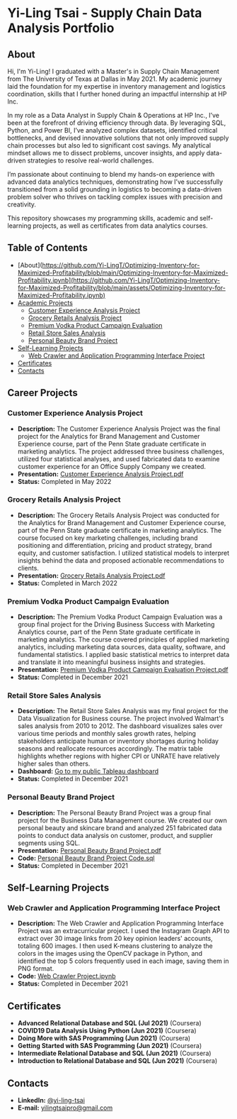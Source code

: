 # Yi-Ling Tsai - Supply Chain Data Analysis Portfolio

## About
Hi, I'm Yi-Ling!
I graduated with a Master's in Supply Chain Management from The University of Texas at Dallas in May 2021. My academic journey laid the foundation for my expertise in inventory management and logistics coordination, skills that I further honed during an impactful internship at HP Inc.

In my role as a Data Analyst in Supply Chain & Operations at HP Inc., I’ve been at the forefront of driving efficiency through data. By leveraging SQL, Python, and Power BI, I’ve analyzed complex datasets, identified critical bottlenecks, and devised innovative solutions that not only improved supply chain processes but also led to significant cost savings. My analytical mindset allows me to dissect problems, uncover insights, and apply data-driven strategies to resolve real-world challenges.

I’m passionate about continuing to blend my hands-on experience with advanced data analytics techniques, demonstrating how I’ve successfully transitioned from a solid grounding in logistics to becoming a data-driven problem solver who thrives on tackling complex issues with precision and creativity.


This repository showcases my programming skills, academic and self-learning projects, as well as certificates from data analytics courses.

## Table of Contents
- [About](https://github.com/Yi-LingT/Optimizing-Inventory-for-Maximized-Profitability/blob/main/Optimizing-Inventory-for-Maximized-Profitability.ipynb](https://github.com/Yi-LingT/Optimizing-Inventory-for-Maximized-Profitability/blob/main/assets/Optimizing-Inventory-for-Maximized-Profitability.ipynb)
- [Academic Projects](#academic-projects)
  - [Customer Experience Analysis Project](#customer-experience-analysis-project)
  - [Grocery Retails Analysis Project](#grocery-retails-analysis-project)
  - [Premium Vodka Product Campaign Evaluation](#premium-vodka-product-campaign-evaluation)
  - [Retail Store Sales Analysis](#retail-store-sales-analysis)
  - [Personal Beauty Brand Project](#personal-beauty-brand-project)
- [Self-Learning Projects](#self-learning-projects)
  - [Web Crawler and Application Programming Interface Project](#web-crawler-and-application-programming-interface-project)
- [Certificates](#certificates)
- [Contacts](#contacts)

## Career Projects

### Customer Experience Analysis Project
- **Description:** The Customer Experience Analysis Project was the final project for the Analytics for Brand Management and Customer Experience course, part of the Penn State graduate certificate in marketing analytics. The project addressed three business challenges, utilized four statistical analyses, and used fabricated data to examine customer experience for an Office Supply Company we created.
- **Presentation:** [Customer Experience Analysis Project.pdf](#)
- **Status:** Completed in May 2022

### Grocery Retails Analysis Project
- **Description:** The Grocery Retails Analysis Project was conducted for the Analytics for Brand Management and Customer Experience course, part of the Penn State graduate certificate in marketing analytics. The course focused on key marketing challenges, including brand positioning and differentiation, pricing and product strategy, brand equity, and customer satisfaction. I utilized statistical models to interpret insights behind the data and proposed actionable recommendations to clients.
- **Presentation:** [Grocery Retails Analysis Project.pdf](#)
- **Status:** Completed in March 2022

### Premium Vodka Product Campaign Evaluation
- **Description:** The Premium Vodka Product Campaign Evaluation was a group final project for the Driving Business Success with Marketing Analytics course, part of the Penn State graduate certificate in marketing analytics. The course covered principles of applied marketing analytics, including marketing data sources, data quality, software, and fundamental statistics. I applied basic statistical metrics to interpret data and translate it into meaningful business insights and strategies.
- **Presentation:** [Premium Vodka Product Campaign Evaluation Project.pdf](#)
- **Status:** Completed in December 2021

### Retail Store Sales Analysis
- **Description:** The Retail Store Sales Analysis was my final project for the Data Visualization for Business course. The project involved Walmart's sales analysis from 2010 to 2012. The dashboard visualizes sales over various time periods and monthly sales growth rates, helping stakeholders anticipate human or inventory shortages during holiday seasons and reallocate resources accordingly. The matrix table highlights whether regions with higher CPI or UNRATE have relatively higher sales than others.
- **Dashboard:** [Go to my public Tableau dashboard](#)
- **Status:** Completed in December 2021

### Personal Beauty Brand Project
- **Description:** The Personal Beauty Brand Project was a group final project for the Business Data Management course. We created our own personal beauty and skincare brand and analyzed 251 fabricated data points to conduct data analysis on customer, product, and supplier segments using SQL.
- **Presentation:** [Personal Beauty Brand Project.pdf](#)
- **Code:** [Personal Beauty Brand Project Code.sql](#)
- **Status:** Completed in December 2021

## Self-Learning Projects

### Web Crawler and Application Programming Interface Project
- **Description:** The Web Crawler and Application Programming Interface Project was an extracurricular project. I used the Instagram Graph API to extract over 30 image links from 20 key opinion leaders' accounts, totaling 600 images. I then used K-means clustering to analyze the colors in the images using the OpenCV package in Python, and identified the top 5 colors frequently used in each image, saving them in PNG format.
- **Code:** [Web Crawler Project.ipynb](#)
- **Status:** Completed in December 2021

## Certificates
- **Advanced Relational Database and SQL (Jul 2021)** (Coursera)
- **COVID19 Data Analysis Using Python (Jun 2021)** (Coursera)
- **Doing More with SAS Programming (Jun 2021)** (Coursera)
- **Getting Started with SAS Programming (Jun 2021)** (Coursera)
- **Intermediate Relational Database and SQL (Jun 2021)** (Coursera)
- **Introduction to Relational Database and SQL (Jun 2021)** (Coursera)

## Contacts
- **LinkedIn:** [@yi-ling-tsai](www.linkedin.com/in/yi-ling-tsai)
- **E-mail:** [yilingtsaipro@gmail.com](mailto:yilingtsaipro@gmail.com)
